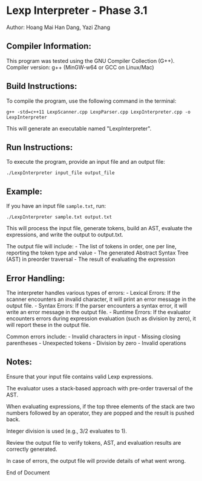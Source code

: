 Lexp Interpreter - Phase 3.1
=======================
Author: Hoang Mai Han Dang, Yazi Zhang

Compiler Information:
---------------------
This program was tested using the GNU Compiler Collection (G++).
Compiler version: g++ (MinGW-w64 or GCC on Linux/Mac)

Build Instructions:
-------------------
To compile the program, use the following command in the terminal:

    g++ -std=c++11 LexpScanner.cpp LexpParser.cpp LexpInterpreter.cpp -o LexpInterpreter

This will generate an executable named "LexpInterpreter".

Run Instructions:
-----------------
To execute the program, provide an input file and an output file:

    ./LexpInterpreter input_file output_file

Example:
--------
If you have an input file `sample.txt`, run:

    ./LexpInterpreter sample.txt output.txt

This will process the input file, generate tokens, build an AST, evaluate the expressions, and write the output to output.txt.

The output file will include:
    - The list of tokens in order, one per line, reporting the token type and value
    - The generated Abstract Syntax Tree (AST) in preorder traversal
    - The result of evaluating the expression

Error Handling:
---------------
The interpreter handles various types of errors:
    - Lexical Errors: If the scanner encounters an invalid character, it will print an error message in the output file.
    - Syntax Errors: If the parser encounters a syntax error, it will write an error message in the output file.
    - Runtime Errors: If the evaluator encounters errors during expression evaluation (such as division by zero), it will report these in the output file.

Common errors include:
    - Invalid characters in input
    - Missing closing parentheses
    - Unexpected tokens
    - Division by zero
    - Invalid operations

Notes:
---------------
Ensure that your input file contains valid Lexp expressions.

The evaluator uses a stack-based approach with pre-order traversal of the AST.

When evaluating expressions, if the top three elements of the stack are two numbers followed by an operator, they are popped and the result is pushed back.

Integer division is used (e.g., 3/2 evaluates to 1).

Review the output file to verify tokens, AST, and evaluation results are correctly generated.

In case of errors, the output file will provide details of what went wrong.


End of Document
